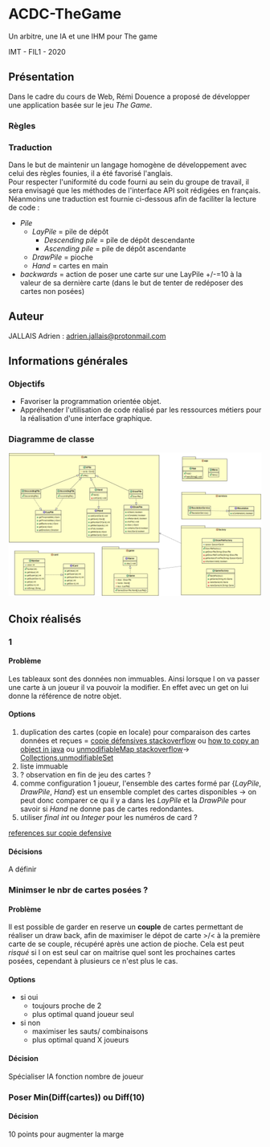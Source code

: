 # ACDC-TheGame

Un arbitre, une IA et une IHM pour The game

IMT - FIL1 - 2020

## Présentation

Dans le cadre du cours de Web, Rémi Douence a proposé de développer une application basée sur le jeu *The Game*.

### Règles

### Traduction

Dans le but de maintenir un langage homogène de développement avec celui des règles founies, il a été favorisé l'anglais.  
Pour respecter l'uniformité du code fourni au sein du groupe de travail, il sera envisagé que les méthodes de l'interface API soit rédigées en français.  
Néanmoins une traduction est fournie ci-dessous afin de faciliter la lecture de code :

+ *Pile*
  + *LayPile* = pile de dépôt
    + *Descending pile* = pile de dépôt descendante
    + *Ascending pile* = pile de dépôt ascendante  
  + *DrawPile* = pioche
  + *Hand* = cartes en main
+ *backwards* = action de poser une carte sur une LayPile +/-=10 à la valeur de sa dernière carte (dans le but de tenter de redéposer des cartes non posées)

## Auteur

JALLAIS Adrien : adrien.jallais@protonmail.com

## Informations générales

### Objectifs

+ Favoriser la programmation orientée objet.
+ Appréhender l'utilisation de code réalisé par les ressources métiers pour la réalisation d'une interface graphique.

### Diagramme de classe

![Diagramme de classe](./Code/FIL%20A1%20ACDC%20Partie1%20Jallais%20Adrien/bin/FIL_A1_ACDC_Partie1_Jallais_Adrien-UML.png)

## Choix réalisés

### 1

#### Problème

Les tableaux sont des données non immuables.
Ainsi lorsque l on va passer une carte à un joueur il va pouvoir la modifier. En effet avec un get on lui donne la référence de notre objet.

#### Options

1. duplication des cartes (copie en locale) pour comparaison des cartes données et reçues = [copie défensives stackoverflow](https://stackoverflow.com/questions/15020850/copy-constructors-and-defensive-copying) ou [how to copy an object in java](https://stackoverflow.com/questions/869033/how-do-i-copy-an-object-in-java) ou [unmodifiableMap  stackoverflow](https://stackoverflow.com/questions/18141234/should-defensive-copies-always-be-made)-> [Collections.unmodifiableSet](https://www.geeksforgeeks.org/collections-unmodifiableset-method-in-java-with-examples/)
2. liste immuable
3. ? observation en fin de jeu des cartes ?
4. comme configuration 1 joueur, l'ensemble des cartes formé par {*LayPile*, *DrawPile*, *Hand*} est un ensemble complet des cartes disponibles -> on peut donc comparer ce qu il y a dans les *LayPile* et la *DrawPile* pour savoir si *Hand* ne donne pas de cartes redondantes.
5. utiliser *final int*  ou *Integer* pour les numéros de card ? 

[references sur copie defensive](https://code.i-harness.com/fr/q/d42a9)

#### Décisions

A définir

### Minimser le nbr de cartes posées ?

#### Problème

Il est possible de garder en reserve un **couple** de cartes permettant de réaliser un draw back, afin de maximiser le dépot de carte >/< à la première carte de se couple, récupéré après une action de pioche.
Cela est peut *risqué* si l on est seul car on maitrise quel sont les prochaines cartes posées, cependant à plusieurs ce n'est plus le cas.

#### Options

+ si oui
  + toujours proche de 2 
  + plus optimal quand joueur seul
+ si non
  + maximiser les sauts/ combinaisons
  + plus optimal quand X joueurs

#### Décision

Spécialiser IA fonction nombre de joueur

### Poser Min(Diff(cartes)) ou Diff(10)

#### Décision

10 points pour augmenter la marge